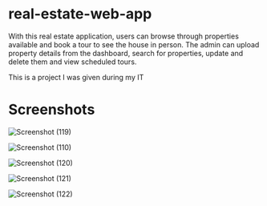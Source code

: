 # real-estate-web-app

With this real estate application, users can browse through properties available and book a tour to see the house in person.
The admin can upload property details from the dashboard, search for properties, update and delete them and view scheduled tours.

This is a project I was given during my IT

# Screenshots

![Screenshot (119)](https://user-images.githubusercontent.com/79677353/188461251-e2804a0a-1b4b-47d5-b8f3-f165896248ef.png)



![Screenshot (110)](https://user-images.githubusercontent.com/79677353/188461324-1abb8881-6773-4fc5-a0da-725b256e6a23.png)



![Screenshot (120)](https://user-images.githubusercontent.com/79677353/188461314-2260db84-45bc-4ff1-b25d-7078daee031d.png)



![Screenshot (121)](https://user-images.githubusercontent.com/79677353/188461317-31339e53-da70-4aa5-ac5d-704b7b6c3a93.png)



![Screenshot (122)](https://user-images.githubusercontent.com/79677353/188461321-bef73ca4-84c4-4c03-af3c-ed08010d4bec.png)
